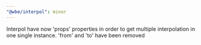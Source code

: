 ```yaml
---
"@wbe/interpol": minor
---
```


Interpol have now 'props' properties in order to get multiple interpolation in one single instance. 'from' and 'to' have been removed

